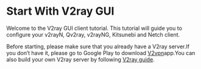 # Start With V2ray GUI

Welcome to the V2ray GUI client tutorial. This tutorial will guide you to configure your v2rayN, Qv2ray, v2rayNG, Kitsunebi and Netch client.

Before starting, please make sure that you already have a V2ray server.If you don’t have it, please go to Google Play to download [V2vpn](https://play.google.com/store/apps/details?id=com.wrongchao.v2vpn&hl=zh)app.You can also build your own V2ray server by following [V2ray guide](https://www.v2fly.org/).